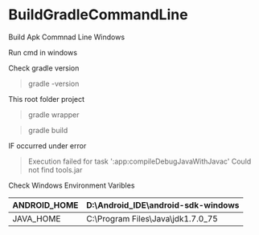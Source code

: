# BuildGradleCommandLine

Build Apk Commnad Line Windows

Run cmd in windows

Check gradle version

> gradle -version

This root folder project

> gradle wrapper

> gradle build

IF occurred under error 

> Execution failed for task ':app:compileDebugJavaWithJavac'
> Could not find tools.jar
 
Check Windows Environment Varibles 

|ANDROID_HOME|D:\Android_IDE\android-sdk-windows |
|------------|-----------------------------------|
|JAVA_HOME   |C:\Program Files\Java\jdk1.7.0_75  |


 

